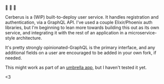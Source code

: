 🐶 🐶 🐶

Cerberus is a (WIP) built-to-deploy user service.
It handles registration and authentication, via a GraphQL API.
I've used a couple Elixir/Phoenix auth libraries, but I'm beginning to lean more towards building this out as its own service, and integrating it with the rest of an application in a microservice-style architecture.

It's pretty strongly opinionated-GraphQL is the primary interface, and any additional fields on a user are encouraged to be added in your own fork, if needed.

This might work as part of an [umbrella app](http://elixir-lang.org/getting-started/mix-otp/dependencies-and-umbrella-apps.html), but I haven't tested it yet.

<3
